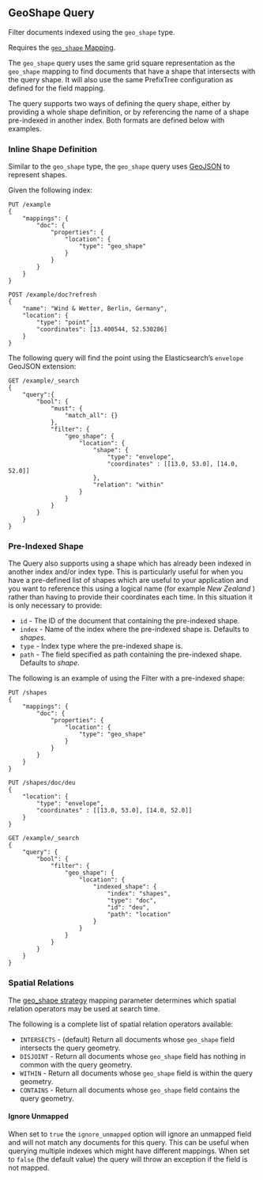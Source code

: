 ## GeoShape Query

Filter documents indexed using the `geo_shape` type.

Requires the [`geo_shape` Mapping](geo-shape.html "Geo-Shape datatype").

The `geo_shape` query uses the same grid square representation as the `geo_shape` mapping to find documents that have a shape that intersects with the query shape. It will also use the same PrefixTree configuration as defined for the field mapping.

The query supports two ways of defining the query shape, either by providing a whole shape definition, or by referencing the name of a shape pre-indexed in another index. Both formats are defined below with examples.

### Inline Shape Definition

Similar to the `geo_shape` type, the `geo_shape` query uses [GeoJSON](http://www.geojson.org) to represent shapes.

Given the following index:
    
    
    PUT /example
    {
        "mappings": {
            "doc": {
                "properties": {
                    "location": {
                        "type": "geo_shape"
                    }
                }
            }
        }
    }
    
    POST /example/doc?refresh
    {
        "name": "Wind & Wetter, Berlin, Germany",
        "location": {
            "type": "point",
            "coordinates": [13.400544, 52.530286]
        }
    }

The following query will find the point using the Elasticsearch’s `envelope` GeoJSON extension:
    
    
    GET /example/_search
    {
        "query":{
            "bool": {
                "must": {
                    "match_all": {}
                },
                "filter": {
                    "geo_shape": {
                        "location": {
                            "shape": {
                                "type": "envelope",
                                "coordinates" : [[13.0, 53.0], [14.0, 52.0]]
                            },
                            "relation": "within"
                        }
                    }
                }
            }
        }
    }

### Pre-Indexed Shape

The Query also supports using a shape which has already been indexed in another index and/or index type. This is particularly useful for when you have a pre-defined list of shapes which are useful to your application and you want to reference this using a logical name (for example _New Zealand_ ) rather than having to provide their coordinates each time. In this situation it is only necessary to provide:

  * `id` \- The ID of the document that containing the pre-indexed shape. 
  * `index` \- Name of the index where the pre-indexed shape is. Defaults to _shapes_. 
  * `type` \- Index type where the pre-indexed shape is. 
  * `path` \- The field specified as path containing the pre-indexed shape. Defaults to _shape_. 



The following is an example of using the Filter with a pre-indexed shape:
    
    
    PUT /shapes
    {
        "mappings": {
            "doc": {
                "properties": {
                    "location": {
                        "type": "geo_shape"
                    }
                }
            }
        }
    }
    
    PUT /shapes/doc/deu
    {
        "location": {
            "type": "envelope",
            "coordinates" : [[13.0, 53.0], [14.0, 52.0]]
        }
    }
    
    GET /example/_search
    {
        "query": {
            "bool": {
                "filter": {
                    "geo_shape": {
                        "location": {
                            "indexed_shape": {
                                "index": "shapes",
                                "type": "doc",
                                "id": "deu",
                                "path": "location"
                            }
                        }
                    }
                }
            }
        }
    }

### Spatial Relations

The [geo_shape strategy](geo-shape.html#spatial-strategy "Spatial strategiesedit") mapping parameter determines which spatial relation operators may be used at search time.

The following is a complete list of spatial relation operators available:

  * `INTERSECTS` \- (default) Return all documents whose `geo_shape` field intersects the query geometry. 
  * `DISJOINT` \- Return all documents whose `geo_shape` field has nothing in common with the query geometry. 
  * `WITHIN` \- Return all documents whose `geo_shape` field is within the query geometry. 
  * `CONTAINS` \- Return all documents whose `geo_shape` field contains the query geometry. 



#### Ignore Unmapped

When set to `true` the `ignore_unmapped` option will ignore an unmapped field and will not match any documents for this query. This can be useful when querying multiple indexes which might have different mappings. When set to `false` (the default value) the query will throw an exception if the field is not mapped.

